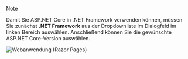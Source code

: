   > [!NOTE]
  > Damit Sie ASP.NET Core in .NET Framework verwenden können, müssen Sie zunächst **.NET Framework** aus der Dropdownliste im Dialogfeld im linken Bereich auswählen. Anschließend können Sie die gewünschte ASP.NET Core-Version auswählen.

  ![Webanwendung (Razor Pages)](../tutorials/razor-pages/razor-pages-start/_static/np2.png)
